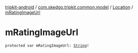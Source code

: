 [tripkit-android](../../index.md) / [com.skedgo.tripkit.common.model](../index.md) / [Location](index.md) / [mRatingImageUrl](./m-rating-image-url.md)

# mRatingImageUrl

`protected var mRatingImageUrl: `[`String`](https://kotlinlang.org/api/latest/jvm/stdlib/kotlin/-string/index.html)`!`